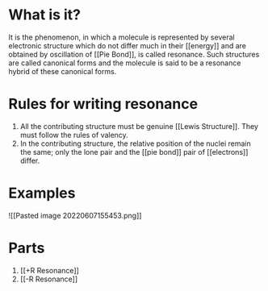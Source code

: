 # What is it?
It is the phenomenon, in which a molecule is represented by several electronic structure which do not differ much in their [[energy]] and are obtained by oscillation of [[Pie Bond]], is called resonance. Such structures are called canonical forms and the molecule is said to be a resonance hybrid of these canonical forms.

# Rules for writing resonance
1) All the contributing structure must be genuine [[Lewis Structure]]. They must follow the rules of valency. 
2) In the contributing structure, the relative position of the nuclei remain the same; only the lone pair and the [[pie bond]] pair of [[electrons]] differ. 

# Examples
![[Pasted image 20220607155453.png]]

# Parts
1) [[+R Resonance]]
2) [[-R Resonance]]
